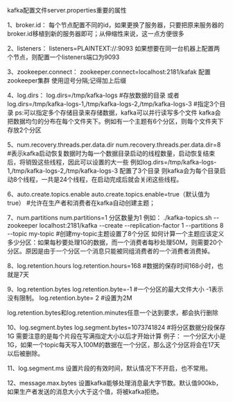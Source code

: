 kafka配置文件server.properties重要的属性


1、broker.id： 
    每个节点配置不同的id，如果更换了服务器，只要把原来服务器的broker.id移植到新的服务器即可；从伸缩性来说，这一点方便很多
    
2、listeners：
    <!-- listeners=PLAINTEXT://:9092 默认端口9092 -->
    listeners=PLAINTEXT://:9093 如果想要在同一台机器上配置两个节点，则配置一个listeners端口为9093
    
3、zookeeper.connect：
    zookeeper.connect=localhost:2181/kafak 配置zookeeper集群 使用逗号分隔;记得加上后缀

4、log.dirs：
log.dirs=/tmp/kafka-logs #存放数据的目录
或者log.dirs=/tmp/kafka-logs-1,/tmp/kafka-logs-2,/tmp/kafka-logs-3 #指定3个目录
ps:可以指定多个存储目录来存储数据，kafka可以并行读写多个文件
   kafka会把数据均匀的分布在每个文件夹下。例如有一个主题有6个分区，则每个文件夹下存放2个分区


5、num.recovery.threads.per.data.dir
num.recovery.threads.per.data.dir=8 #表示kafka启动恢复数据时为每一个数据目录启动的线程数量，启动恢复结束后，将销毁这些线程，因此可以设置的大一些
例如log.dirs=/tmp/kafka-logs-1,/tmp/kafka-logs-2,/tmp/kafka-logs-3 配置了3个目录
则kafka会为每个目录启动8个线程，一共是24个线程，在启动完成后就会关闭这些线程。

6、auto.create.topics.enable
auto.create.topics.enable=true（默认值为true）  #允许在生产者和消费者在kafka自动创建主题；



7、num.partitions
num.partitions=1 分区数量为1
例如：
./kafka-topics.sh --zookeeper localhost:2181/kafka --create --replication-factor 1 --partitions 8 --topic my-topic #创建my-topic主题设置了8个分区
如何计算一个主题应该定义多少分区：如果每秒要处理1G的数据，而一个消费者每秒处理50M，则需要20个分区。原因是由于一个分区一个消息只能被同组消费者的一个消费者消费掉。
    
8、log.retention.hours
log.retention.hours=168 #数据的保存时间168小时，也就是7天

9、log.retention.bytes
log.retention.byte=-1 #一个分区的最大文件大小 -1表示没有限制。
log.retention.byte= 2 #设置为2M

log.retention.bytes和log.retention.minutes任意一个达到要求，都会执行删除


10、log.segment.bytes
log.segment.bytes=1073741824 #将分区数据分段保存 1G
需要注意的是每个片段在写满指定大小以后才开始计算
例子：
一个分区大小是1G，如果一个topic每天写入100M的数据在一个分区，那么这个分区将会在17天以后被删除。


11、log.segment.ms
设置片段的有效时间，默认情况下不开启，也不常用。


12、message.max.bytes
设置kafka能够处理消息最大字节数。默认值900kb，如果生产者发送的消息大小大于这个值，将被kafka拒绝。

